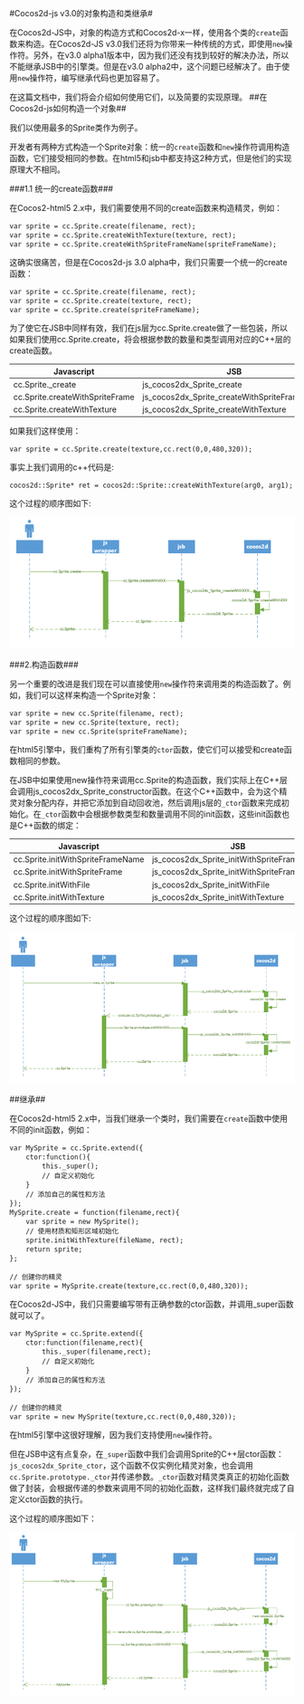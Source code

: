 #Cocos2d-js v3.0的对象构造和类继承#

在Cocos2d-JS中，对象的构造方式和Cocos2d-x一样，使用各个类的`create`函数来构造。在Cocos2d-JS v3.0我们还将为你带来一种传统的方式，即使用`new`操作符。另外，在v3.0 alpha1版本中，因为我们还没有找到较好的解决办法，所以不能继承JSB中的引擎类。但是在v3.0 alpha2中，这个问题已经解决了。由于使用`new`操作符，编写继承代码也更加容易了。

在这篇文档中，我们将会介绍如何使用它们，以及简要的实现原理。
##在Cocos2d-js如何构造一个对象##

我们以使用最多的Sprite类作为例子。

开发者有两种方式构造一个Sprite对象：统一的`create`函数和`new`操作符调用构造函数，它们接受相同的参数。在html5和jsb中都支持这2种方式，但是他们的实现原理大不相同。

###1.1 统一的create函数###


在Cocos2-html5 2.x中，我们需要使用不同的create函数来构造精灵，例如：

	var sprite = cc.Sprite.create(filename, rect);
	var sprite = cc.Sprite.createWithTexture(texture, rect);
	var sprite = cc.Sprite.createWithSpriteFrameName(spriteFrameName);

这确实很痛苦，但是在Cocos2d-js 3.0 alpha中，我们只需要一个统一的create函数：

	var sprite = cc.Sprite.create(filename, rect);
	var sprite = cc.Sprite.create(texture, rect);
	var sprite = cc.Sprite.create(spriteFrameName);

为了使它在JSB中同样有效，我们在js层为cc.Sprite.create做了一些包装，所以如果我们使用cc.Sprite.create，将会根据参数的数量和类型调用对应的C++层的create函数。

| Javascript | JSB | cocos2d-x |
| ---------- |-----|-----------|              
| cc.Sprite._create | js_cocos2dx_Sprite_create | cocos2d::Sprite::create |
| cc.Sprite.createWithSpriteFrame | js_cocos2dx_Sprite_createWithSpriteFrameName | cocos2d::Sprite::createWithSpriteFrameName |
| cc.Sprite.createWithTexture | js_cocos2dx_Sprite_createWithTexture | cocos2d::Sprite::createWithTexture |

如果我们这样使用：
    
    var sprite = cc.Sprite.create(texture,cc.rect(0,0,480,320));

事实上我们调用的c++代码是:

	cocos2d::Sprite* ret = cocos2d::Sprite::createWithTexture(arg0, arg1);

这个过程的顺序图如下:

![](res/1.PNG)


###2.构造函数###

另一个重要的改进是我们现在可以直接使用`new`操作符来调用类的构造函数了。例如，我们可以这样来构造一个Sprite对象：

	var sprite = new cc.Sprite(filename, rect);
	var sprite = new cc.Sprite(texture, rect);
	var sprite = new cc.Sprite(spriteFrameName);

在html5引擎中，我们重构了所有引擎类的`ctor`函数，使它们可以接受和create函数相同的参数。

在JSB中如果使用new操作符来调用cc.Sprite的构造函数，我们实际上在C++层会调用js\_cocos2dx\_Sprite\_constructor函数。在这个C++函数中，会为这个精灵对象分配内存，并把它添加到自动回收池，然后调用js层的`_ctor`函数来完成初始化。在`_ctor`函数中会根据参数类型和数量调用不同的init函数，这些init函数也是C++函数的绑定：

| Javascript | JSB | cocos2d-x |
| ---------- |-----|-----------|              
| cc.Sprite.initWithSpriteFrameName | js_cocos2dx_Sprite_initWithSpriteFrameName | cocos2d::Sprite::initWithSpriteFrameName |
| cc.Sprite.initWithSpriteFrame | js_cocos2dx_Sprite_initWithSpriteFrame | cocos2d::Sprite::initWithSpriteFrame |
| cc.Sprite.initWithFile | js_cocos2dx_Sprite_initWithFile | cocos2d::Sprite::initWithFile |
| cc.Sprite.initWithTexture | js_cocos2dx_Sprite_initWithTexture | cocos2d::Sprite::initWithTexture |

这个过程的顺序图如下:

![](res/2.PNG)


##继承##

在Cocos2d-html5 2.x中，当我们继承一个类时，我们需要在`create`函数中使用不同的init函数，例如：

	var MySprite = cc.Sprite.extend({
		ctor:function(){
			this._super();
			// 自定义初始化
		}
		// 添加自己的属性和方法
	});
	MySprite.create = function(filename,rect){
		var sprite = new MySprite();
		// 使用材质和矩形区域初始化
		sprite.initWithTexture(fileName, rect);
		return sprite;
	};
    
    // 创建你的精灵
    var sprite = MySprite.create(texture,cc.rect(0,0,480,320));

在Cocos2d-JS中，我们只需要编写带有正确参数的ctor函数，并调用_super函数就可以了。

	var MySprite = cc.Sprite.extend({
		ctor:function(filename,rect){
			this._super(filename,rect);
			// 自定义初始化
		}
		// 添加自己的属性和方法
	});
    
    // 创建你的精灵
    var sprite = new MySprite(texture,cc.rect(0,0,480,320));

在html5引擎中这很好理解，因为我们支持使用`new`操作符。

但在JSB中这有点复杂，在`_super`函数中我们会调用Sprite的C++层ctor函数：`js_cocos2dx_Sprite_ctor`，这个函数不仅实例化精灵对象，也会调用`cc.Sprite.prototype._ctor`并传递参数。`_ctor`函数对精灵类真正的初始化函数做了封装，会根据传递的参数来调用不同的初始化函数，这样我们最终就完成了自定义ctor函数的执行。

这个过程的顺序图如下：

![](res/3.PNG)
